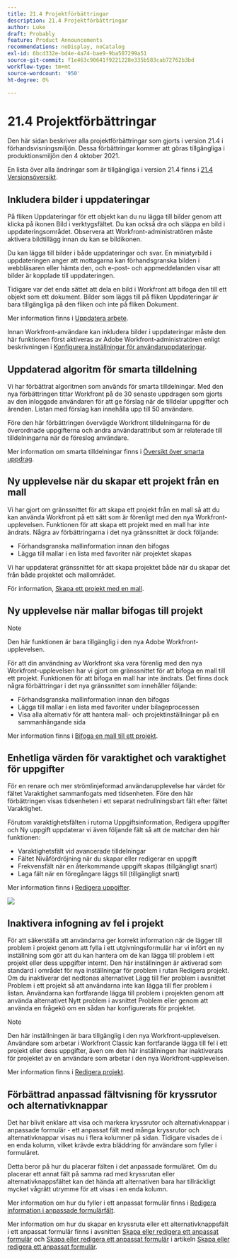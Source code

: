 ```yaml
---
title: 21.4 Projektförbättringar
description: 21.4 Projektförbättringar
author: Luke
draft: Probably
feature: Product Announcements
recommendations: noDisplay, noCatalog
exl-id: 6bcd332e-bd4e-4a74-bae9-9ba507299a51
source-git-commit: f1e463c90641f9221228e335b583cab72762b3bd
workflow-type: tm+mt
source-wordcount: '950'
ht-degree: 0%

---
```


# 21.4 Projektförbättringar

Den här sidan beskriver alla projektförbättringar som gjorts i version 21.4 i förhandsvisningsmiljön. Dessa förbättringar kommer att göras tillgängliga i produktionsmiljön den 4 oktober 2021.

En lista över alla ändringar som är tillgängliga i version 21.4 finns i [21.4 Versionsöversikt](../../../product-announcements/product-releases/21.4-release-activity/21-4-release-overview.md).

## Inkludera bilder i uppdateringar

På fliken Uppdateringar för ett objekt kan du nu lägga till bilder genom att klicka på ikonen Bild i verktygsfältet. Du kan också dra och släppa en bild i uppdateringsområdet. Observera att Workfront-administratören måste aktivera bildtillägg innan du kan se bildikonen.

Du kan lägga till bilder i både uppdateringar och svar. En miniatyrbild i uppdateringen anger att mottagarna kan förhandsgranska bilden i webbläsaren eller hämta den, och e-post- och appmeddelanden visar att bilder är kopplade till uppdateringen.

Tidigare var det enda sättet att dela en bild i Workfront att bifoga den till ett objekt som ett dokument. Bilder som läggs till på fliken Uppdateringar är bara tillgängliga på den fliken och inte på fliken Dokument.

Mer information finns i [Uppdatera arbete](../../../workfront-basics/updating-work-items-and-viewing-updates/update-work.md).

Innan Workfront-användare kan inkludera bilder i uppdateringar måste den här funktionen först aktiveras av Adobe Workfront-administratören enligt beskrivningen i [Konfigurera inställningar för användaruppdateringar](../../../administration-and-setup/set-up-workfront/system-tracked-update-feeds/configure-preferences-user-updates.md).

## Uppdaterad algoritm för smarta tilldelning

Vi har förbättrat algoritmen som används för smarta tilldelningar. Med den nya förbättringen tittar Workfront på de 30 senaste uppdragen som gjorts av den inloggade användaren för att ge förslag när de tilldelar uppgifter och ärenden. Listan med förslag kan innehålla upp till 50 användare.

Före den här förbättringen övervägde Workfront tilldelningarna för de överordnade uppgifterna och andra användarattribut som är relaterade till tilldelningarna när de föreslog användare.

Mer information om smarta tilldelningar finns i [Översikt över smarta uppdrag](../../../manage-work/tasks/assign-tasks/smart-assignments.md).

## Ny upplevelse när du skapar ett projekt från en mall

Vi har gjort om gränssnittet för att skapa ett projekt från en mall så att du kan använda Workfront på ett sätt som är förenligt med den nya Workfront-upplevelsen. Funktionen för att skapa ett projekt med en mall har inte ändrats. Några av förbättringarna i det nya gränssnittet är dock följande:

* Förhandsgranska mallinformation innan den bifogas
* Lägga till mallar i en lista med favoriter när projektet skapas

Vi har uppdaterat gränssnittet för att skapa projektet både när du skapar det från både projektet och mallområdet.

För information, [Skapa ett projekt med en mall](../../../manage-work/projects/create-projects/create-project-from-template.md).

## Ny upplevelse när mallar bifogas till projekt

>[!NOTE]
>
>Den här funktionen är bara tillgänglig i den nya Adobe Workfront-upplevelsen.

För att din användning av Workfront ska vara förenlig med den nya Workfront-upplevelsen har vi gjort om gränssnittet för att bifoga en mall till ett projekt. Funktionen för att bifoga en mall har inte ändrats. Det finns dock några förbättringar i det nya gränssnittet som innehåller följande:

* Förhandsgranska mallinformation innan den bifogas
* Lägga till mallar i en lista med favoriter under bilageprocessen
* Visa alla alternativ för att hantera mall- och projektinställningar på en sammanhängande sida

Mer information finns i [Bifoga en mall till ett projekt](../../../manage-work/projects/create-and-manage-templates/attach-template-to-project.md).

## Enhetliga värden för varaktighet och varaktighet för uppgifter

För en renare och mer strömlinjeformad användarupplevelse har värdet för fältet Varaktighet sammanfogats med tidsenheten. Före den här förbättringen visas tidsenheten i ett separat nedrullningsbart fält efter fältet Varaktighet.

Förutom varaktighetsfälten i rutorna Uppgiftsinformation, Redigera uppgifter och Ny uppgift uppdaterar vi även följande fält så att de matchar den här funktionen:

* Varaktighetsfält vid avancerade tilldelningar
* Fältet Nivåfördröjning när du skapar eller redigerar en uppgift
* Frekvensfält när en återkommande uppgift skapas (tillgängligt snart)
* Laga fält när en föregångare läggs till (tillgängligt snart)

Mer information finns i [Redigera uppgifter](../../../manage-work/tasks/manage-tasks/edit-tasks.md).

![](assets/duration-combined-field-350x139.png)

## Inaktivera infogning av fel i projekt

För att säkerställa att användarna ger korrekt information när de lägger till problem i projekt genom att fylla i ett utgivningsformulär har vi infört en ny inställning som gör att du kan hantera om de kan lägga till problem i ett projekt eller dess uppgifter internt. Den här inställningen är aktiverad som standard i området för nya inställningar för problem i rutan Redigera projekt. Om du inaktiverar det nedtonas alternativet Lägg till fler problem i avsnittet Problem i ett projekt så att användarna inte kan lägga till fler problem i listan. Användarna kan fortfarande lägga till problem i projekten genom att använda alternativet Nytt problem i avsnittet Problem eller genom att använda en frågekö om en sådan har konfigurerats för projektet.

>[!NOTE]
>
>Den här inställningen är bara tillgänglig i den nya Workfront-upplevelsen. Användare som arbetar i Workfront Classic kan fortfarande lägga till fel i ett projekt eller dess uppgifter, även om den här inställningen har inaktiverats för projektet av en användare som arbetar i den nya Workfront-upplevelsen.

Mer information finns i [Redigera projekt](../../../manage-work/projects/manage-projects/edit-projects.md).

## Förbättrad anpassad fältvisning för kryssrutor och alternativknappar

Det har blivit enklare att visa och markera kryssrutor och alternativknappar i anpassade formulär - ett anpassat fält med många kryssrutor och alternativknappar visas nu i flera kolumner på sidan. Tidigare visades de i en enda kolumn, vilket krävde extra bläddring för användare som fyller i formuläret.

Detta beror på hur du placerar fälten i det anpassade formuläret. Om du placerar ett annat fält på samma rad med kryssrutan eller alternativknappsfältet kan det hända att alternativen bara har tillräckligt mycket vågrätt utrymme för att visas i en enda kolumn.

Mer information om hur du fyller i ett anpassat formulär finns i [Redigera information i anpassade formulärfält](../../../workfront-basics/work-with-custom-forms/edit-custom-forms.md).

Mer information om hur du skapar en kryssruta eller ett alternativknappsfält i ett anpassat formulär finns i avsnitten [Skapa eller redigera ett anpassat formulär](../../../administration-and-setup/customize-workfront/create-manage-custom-forms/create-or-edit-a-custom-form.md#create) och [Skapa eller redigera ett anpassat formulär](../../../administration-and-setup/customize-workfront/create-manage-custom-forms/create-or-edit-a-custom-form.md#configur) i artikeln [Skapa eller redigera ett anpassat formulär](../../../administration-and-setup/customize-workfront/create-manage-custom-forms/create-or-edit-a-custom-form.md).

